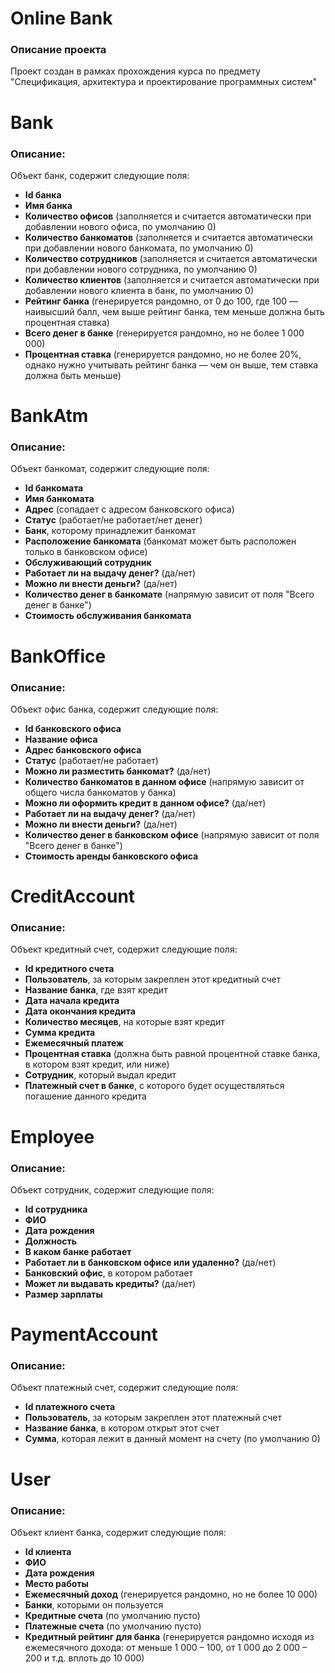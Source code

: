 # Online Bank

### Описание проекта
Проект создан в рамках прохождения курса по предмету "Спецификация, архитектура и проектирование программных систем"

# Bank

### Описание:
Объект банк, содержит следующие поля:

- **Id банка**
- **Имя банка**
- **Количество офисов** (заполняется и считается автоматически при добавлении нового офиса, по умолчанию 0)
- **Количество банкоматов** (заполняется и считается автоматически при добавлении нового банкомата, по умолчанию 0)
- **Количество сотрудников** (заполняется и считается автоматически при добавлении нового сотрудника, по умолчанию 0)
- **Количество клиентов** (заполняется и считается автоматически при добавлении нового клиента в банк, по умолчанию 0)
- **Рейтинг банка** (генерируется рандомно, от 0 до 100, где 100 — наивысший балл, чем выше рейтинг банка, тем меньше должна быть процентная ставка)
- **Всего денег в банке** (генерируется рандомно, но не более 1 000 000)
- **Процентная ставка** (генерируется рандомно, но не более 20%, однако нужно учитывать рейтинг банка — чем он выше, тем ставка должна быть меньше)

# BankAtm

### Описание:
Объект банкомат, содержит следующие поля:

- **Id банкомата**
- **Имя банкомата**
- **Адрес** (сопадает с адресом банковского офиса)
- **Статус** (работает/не работает/нет денег)
- **Банк**, которому принадлежит банкомат
- **Расположение банкомата** (банкомат может быть расположен только в банковском офисе)
- **Обслуживающий сотрудник**
- **Работает ли на выдачу денег?** (да/нет)
- **Можно ли внести деньги?** (да/нет)
- **Количество денег в банкомате** (напрямую зависит от поля "Всего денег в банке")
- **Стоимость обслуживания банкомата**

# BankOffice

### Описание:
Объект офис банка, содержит следующие поля:

- **Id банковского офиса**
- **Название офиса**
- **Адрес банковского офиса**
- **Статус** (работает/не работает)
- **Можно ли разместить банкомат?** (да/нет)
- **Количество банкоматов в данном офисе** (напрямую зависит от общего числа банкоматов у банка)
- **Можно ли оформить кредит в данном офисе?** (да/нет)
- **Работает ли на выдачу денег?** (да/нет)
- **Можно ли внести деньги?** (да/нет)
- **Количество денег в банковском офисе** (напрямую зависит от поля "Всего денег в банке")
- **Стоимость аренды банковского офиса**

# CreditAccount

### Описание:
Объект кредитный счет, содержит следующие поля:

- **Id кредитного счета**
- **Пользователь**, за которым закреплен этот кредитный счет
- **Название банка**, где взят кредит
- **Дата начала кредита**
- **Дата окончания кредита**
- **Количество месяцев**, на которые взят кредит
- **Сумма кредита**
- **Ежемесячный платеж**
- **Процентная ставка** (должна быть равной процентной ставке банка, в котором взят кредит, или ниже)
- **Сотрудник**, который выдал кредит
- **Платежный счет в банке**, с которого будет осуществляться погашение данного кредита

# Employee

### Описание:
Объект сотрудник, содержит следующие поля:

- **Id сотрудника**
- **ФИО**
- **Дата рождения**
- **Должность**
- **В каком банке работает**
- **Работает ли в банковском офисе или удаленно?** (да/нет)
- **Банковский офис**, в котором работает
- **Может ли выдавать кредиты?** (да/нет)
- **Размер зарплаты**

# PaymentAccount

### Описание:
Объект платежный счет, содержит следующие поля:

- **Id платежного счета**
- **Пользователь**, за которым закреплен этот платежный счет
- **Название банка**, в котором открыт этот счет
- **Сумма**, которая лежит в данный момент на счету (по умолчанию 0)

# User

### Описание:
Объект клиент банка, содержит следующие поля:

- **Id клиента**
- **ФИО**
- **Дата рождения**
- **Место работы**
- **Ежемесячный доход** (генерируется рандомно, но не более 10 000)
- **Банки**, которыми он пользуется
- **Кредитные счета** (по умолчанию пусто)
- **Платежные счета** (по умолчанию пусто)
- **Кредитный рейтинг для банка** (генерируется рандомно исходя из ежемесячного дохода: от меньше 1 000 – 100, от 1 000 до 2 000 – 200 и т.д. вплоть до 10 000)
